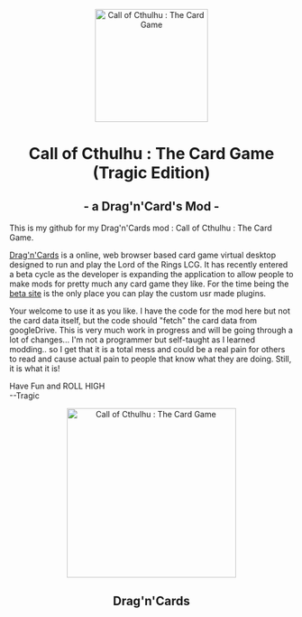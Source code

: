 <p align="center">
<img width="200" src="https://i.imgur.com/INgewtQ.jpg" alt="Call of Cthulhu : The Card Game">
<h1 align="center">Call of Cthulhu : The Card Game (Tragic Edition)</h1>
<h2 align="center">- a Drag'n'Card's Mod -</h2>
</p>

This is my github for my Drag'n'Cards mod : Call of Cthulhu : The Card Game. 

[Drag'n'Cards](https://dragncards.com/lobby) is a online, web browser based card game virtual desktop designed to run and play the Lord of the Rings LCG. It has recently entered a beta cycle as the developer is expanding the application to allow people to make mods for pretty much any card game they like. For the time being the [beta site](https://beta.dragncards.com/lobby) is the only place you can play the custom usr made plugins.

Your welcome to use it as you like. I have the code for the mod here but not the card data itself, but the code should "fetch" the card data from googleDrive. This is very much work in progress and will be going through a lot of changes... I'm not a programmer but self-taught as I learned modding.. so I get that it is a total mess and could be a real pain for others to read and cause actual pain to people that know what they are doing. Still, it is what it is!

Have Fun and ROLL HIGH<br>
--Tragic

<p align="center">
<a href="https://dragncards.com/lobby">
  <img width="300" src="https://i.imgur.com/9NLqBPh.png" alt="Call of Cthulhu : The Card Game">
</a>
<h2 align="center">Drag'n'Cards</h1>
</p>
